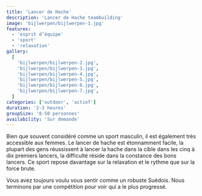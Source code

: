 ```yaml
---
title: 'Lancer de Hache'
description: 'Lancer de Hache teambuilding'
image: 'bijlwerpen/bijlwerpen-1.jpg'
features:
  - 'esprit d’équipe'
  - 'sport'
  - 'relaxation'
gallery:
  [
    'bijlwerpen/bijlwerpen-2.jpg',
    'bijlwerpen/bijlwerpen-3.jpg',
    'bijlwerpen/bijlwerpen-4.jpg',
    'bijlwerpen/bijlwerpen-5.jpg',
    'bijlwerpen/bijlwerpen-6.jpg',
    'bijlwerpen/bijlwerpen-7.jpg',
  ]
categories: ['outdoor', 'actief']
duration: '2-3 heures'
groupSize: '8-50 personnes'
availability: 'Sur demande'
---
```


Bien que souvent considéré comme un sport masculin, il est également très accessible aux femmes.
Le lancer de hache est étonnamment facile, la plupart des gens réussissent à lancer la hache dans la cible dans les cinq à dix premiers lancers, la difficulté réside dans la constance des bons lancers. Ce sport repose davantage sur la relaxation et le rythme que sur la force brute.

Vous avez toujours voulu vous sentir comme un robuste Suédois.
Nous terminons par une compétition pour voir qui a le plus progressé.

